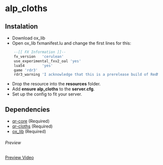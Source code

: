 # alp_cloths

## Instalation
- Download ox_lib
- Open ox_lib fxmanifest.lu and change the first lines for this:
```lua
    --[[ FX Information ]]--
    fx_version   'cerulean'
    use_experimental_fxv2_oal 'yes'
    lua54        'yes'
    game 'rdr3'
    rdr3_warning 'I acknowledge that this is a prerelease build of RedM, and I am aware my resources *will* become incompatible once RedM ships.'
```
- Drop the resource into the **resources** folder.
- Add **ensure alp_cloths** to the **server.cfg**.
- Set up the config to fit your server.

## Dependencies
- [qr-core](https://github.com/QRCore-RedM-Re/qr-core) (Required)
- [qr-cloths](https://github.com/QRCore-RedM-Re/qr-clothes) (Required)
- [ox_lib](https://github.com/overextended/ox_lib) (Required)

###### Preview
[Preview Video](https://www.youtube.com/watch?v=K5mZ8UYVDkk)
